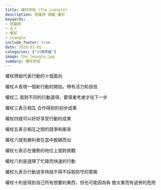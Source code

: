 ```yaml
---
title: 權杖排組 (The Leangle)
description: 塔羅牌 牌義 權杖
keywords:
- 塔羅牌
- 占卜
- 權杖
- Leangle
include_footer: true
date: 2020-01-01
categories: ["小牌牌義"]
image: the-leangle.jpg
summary: 權杖排組
---
```


<p class="title is-3">權杖牌組代表行動的十個面向</p>
<p class="subtitle is-6">權杖Ａ表現一個新行動的開始，帶有活力和自信</p>
<p class="subtitle is-6">權杖二 面對不同的行動選項，要慎重考慮才往下一步</p>
<p class="subtitle is-6">權杖三表示相互 合作得到的初步成果</p>
<p class="subtitle is-6">權杖四就可以好好享受行動的成果</p>
<p class="subtitle is-6">權杖五表示相互之間的競爭和衝突</p>
<p class="subtitle is-6">權杖六就有勝利者在當中脫穎而出</p>
<p class="subtitle is-6">權杖七表示在優勢的地位上面對挑戰</p>
<p class="subtitle is-6">權杖八則是選擇了忙碌而快速的行動</p>
<p class="subtitle is-6">權杖九表示行動過多時就不得不採取防守的策略</p>
<p class="subtitle is-6">權杖十則是得到自己所有想要的東西，但也可能因為負 擔太重而有過勞的危險</p>

